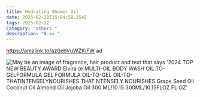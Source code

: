 ```yaml
---
title: Hydrating Shower Oil
date: 2025-02-22T15:04:58.254Z
tags: 2025-02-22
Category: "others "
description: "8.xx "
---
```

<!--StartFragment-->

https://amzlink.to/az0ebVuWZKiFW ad

<!--StartFragment-->

![May be an image of fragrance, hair product and text that says '2024 TOP NEW BEAUTY AWARD Elvira (e MULTI-OIL BODY WASH OIL.TO-GELFORMULA GEL FORMULA OIL-TO-GEL OIL-TO- THATINTENSELYNOURISHES THAT NTENSELY NOURISHES Grape Seed Oil Coconut Oil Almond Oil Jojoba Oil 300 ML/10.15 300ML/10.15FLOZ FL OZ'](https://scontent.fccu31-2.fna.fbcdn.net/v/t39.30808-6/480637904_1189214916547221_5788608256319410311_n.jpg?stp=dst-jpg_p526x296_tt6&_nc_cat=104&ccb=1-7&_nc_sid=aa7b47&_nc_ohc=nllOcHzR66kQ7kNvgE0Ng7o&_nc_oc=AdjDLuyeyNtvLGfwYhuZtgpDTZMT7wQh9WNsbt4EjUu_ogZj-dghLTnbpgUK1bHKd5o&_nc_zt=23&_nc_ht=scontent.fccu31-2.fna&_nc_gid=AjwDF5enMEfTLcz47o75oSC&oh=00_AYDQTgHkmnle83G3jPI0oRe7rRYxO9q0L-vy9ZaQSnBTnA&oe=67B8FB08)

<!--EndFragment-->